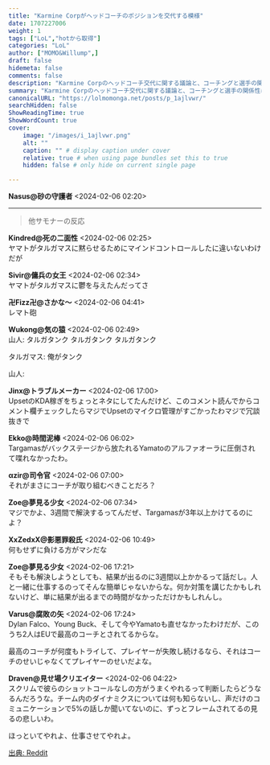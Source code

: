 ```yaml
---
title: "Karmine Corpがヘッドコーチのポジションを交代する模様"
date: 1707227006
weight: 1
tags: ["LoL","hotから取得"]
categories: "LoL"
author: ["MOMO&Willump",]
draft: false
hidemeta: false 
comments: false
description: "Karmine Corpのヘッドコーチ交代に関する議論と、コーチングと選手の関係性についての意見交換。"
summary: "Karmine Corpのヘッドコーチ交代に関する議論と、コーチングと選手の関係性についての意見交換。"
canonicalURL: "https://lolmomonga.net/posts/p_1ajlvwr/"
searchHidden: false
ShowReadingTime: true
ShowWordCount: true
cover:
    image: "/images/i_1ajlvwr.png"
    alt: ""
    caption: "" # display caption under cover
    relative: true # when using page bundles set this to true
    hidden: false # only hide on current single page

---
```

**Nasus@砂の守護者** <2024-02-06 02:20>  
  

---

> 他サモナーの反応  

**Kindred@死の二面性** <2024-02-06 02:25>  
ヤマトがタルガマスに黙らせるためにマインドコントロールしたに違いないわけだが

**Sivir@傭兵の女王** <2024-02-06 02:34>  
ヤマトがタルガマスに鬱を与えたんだってさ

**卍Fizz卍@さかな〜** <2024-02-06 04:41>  
レマト砲

**Wukong@気の猿** <2024-02-06 02:49>  
山人: タルガタンク タルガタンク タルガタンク

タルガマス: 俺がタンク

山人:

**Jinx@トラブルメーカー** <2024-02-06 17:00>  
UpsetのKDA稼ぎをちょっとネタにしてたんだけど、このコメント読んでからコメント欄チェックしたらマジでUpsetのマイクロ管理がすごかったわマジで冗談抜きで

**Ekko@時間泥棒** <2024-02-06 06:02>  
Targamasがバックステージから放たれるYamatoのアルファオーラに圧倒されて喋れなかったわ。

**αzir@司令官** <2024-02-06 07:00>  
それがまさにコーチが取り組むべきことだろ？

**Zoe@夢見る少女** <2024-02-06 07:34>  
マジでかよ、3週間で解決するってんだぜ、Targamasが3年以上かけてるのによ？

**XxZedxX@影悪罪殺氏** <2024-02-06 10:49>  
何もせずに負ける方がマシだな

**Zoe@夢見る少女** <2024-02-06 17:21>  
そもそも解決しようとしても、結果が出るのに3週間以上かかるって話だし。人と一緒に仕事するのってそんな簡単じゃないからな。何か対策を講じたかもしれないけど、単に結果が出るまでの時間がなかっただけかもしれんし。

**Varus@腐敗の矢** <2024-02-06 17:24>  
Dylan Falco、Young Buck、そして今やYamatoも直せなかったわけだが、このうち2人はEUで最高のコーチとされてるからな。

最高のコーチが何度もトライして、プレイヤーが失敗し続けるなら、それはコーチのせいじゃなくてプレイヤーのせいだよな。

**Draven@見せ場クリエイター** <2024-02-06 04:22>  
スクリムで彼らのショットコールなしの方がうまくやれるって判断したらどうなるんだろうな。チーム内のダイナミクスについては何も知らないし、声だけのコミュニケーションで5%の話しか聞いてないのに、ずっとフレームされてるの見るの悲しいわ。

ほっといてやれよ、仕事させてやれよ。




[出典: Reddit](https://www.reddit.com//r/leagueoflegends/comments/1ajlvwr/sources_karmine_corp_to_replace_head_coach/)
